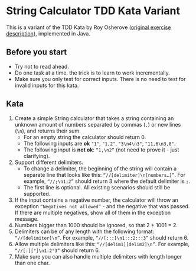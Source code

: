 # String Calculator TDD Kata Variant

This is a variant of the TDD Kata by Roy Osherove ([original exercise description](http://osherove.com/tdd-kata-1/)), implemented in Java.

## Before you start

* Try not to read ahead.
* Do one task at a time. the trick is to learn to work incrementally.
* Make sure you only test for correct inputs. There is no need to test for invalid inputs for this kata.

## Kata

1. Create a simple String calculator that takes a string containing an unknown amount of numbers separated by commas (`,`) or new lines (`\n`), and returns their sum.
   * For an empty string the calculator should return 0.
   * The following inputs are **ok** `"1"`, `"1,2"`, `"3\n4\n3"`, `"11,6\n3,8"`.
   * The following input is **not ok**: `“1,\n2”` (not need to prove it - just clarifying).
2. Support different delimiters.
   * To change a delimiter, the beginning of the string will contain a separate line that looks like this: `“//[delimiter]\n[numbers…]”`. For example, `“//;\n1;2”` should return 3 where the default delimiter is `;`.
   * The first line is optional. All existing scenarios should still be supported.
3. If the input contains a negative number, the calculator will throw an exception `“Negatives not allowed”` - and the negative that was passed. If there are multiple negatives, show all of them in the exception message.
4. Numbers bigger than 1000 should be ignored, so that 2 + 1001 = 2.
5. Delimiters can be of any length with the following format: `“//[delimiter]\n”`. For example, `“//[:::]\n1:::2:::3”` should return 6.
6. Allow multiple delimiters like this: `“//[delim1][delim2]\n”`. For example, `“//[:][°]\n1:2°3”` should return 6.
7. Make sure you can also handle multiple delimiters with length longer than one char.
